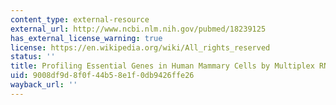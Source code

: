 ```yaml
---
content_type: external-resource
external_url: http://www.ncbi.nlm.nih.gov/pubmed/18239125
has_external_license_warning: true
license: https://en.wikipedia.org/wiki/All_rights_reserved
status: ''
title: Profiling Essential Genes in Human Mammary Cells by Multiplex RNAi Screening
uid: 9008df9d-8f0f-44b5-8e1f-0db9426ffe26
wayback_url: ''
---
```

